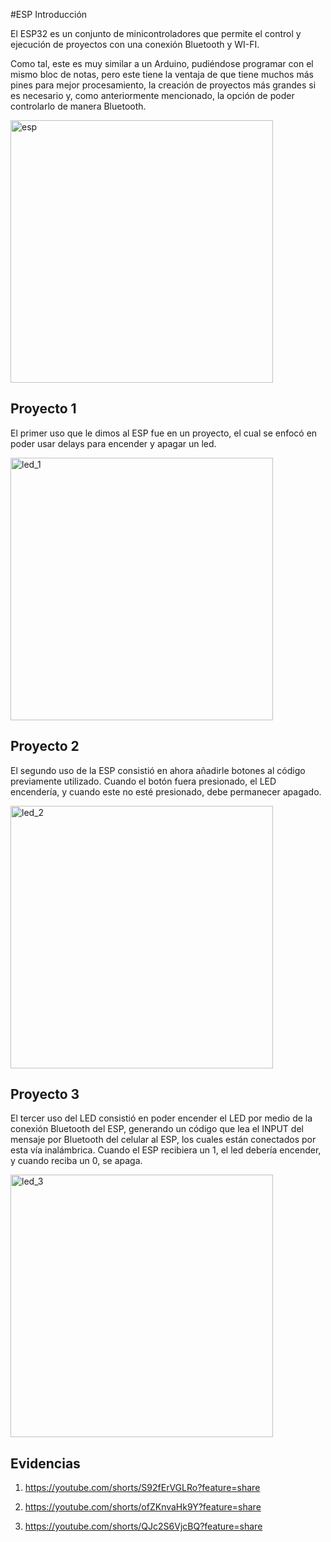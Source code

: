 #ESP Introducción

El ESP32 es un conjunto de minicontroladores que permite el control y ejecución de proyectos con una conexión Bluetooth y WI-FI.

Como tal, este es muy similar a un Arduino, pudiéndose programar con el mismo bloc de notas, pero este tiene la ventaja de que tiene muchos más pines para mejor procesamiento, la creación de proyectos más grandes si es necesario y, como anteriormente mencionado, la opción de poder controlarlo de manera Bluetooth.


<img src="[(https://github.com/EmilyMZS/portafolio_iberopue/blob/main/docs/recursos/imgs/esp.jpg)]" alt="esp" width="420">

## Proyecto 1

El primer uso que le dimos al ESP fue en un proyecto, el cual se enfocó en poder usar delays para encender y apagar un led.

<img src="[(https://raw.githubusercontent.com/EmilyMZS/portafolio_iberopue/refs/heads/main/docs/recursos/imgs/espproyecto3.jfif)]" alt="led_1" width="420">

## Proyecto 2

El segundo uso de la ESP consistió en ahora añadirle botones al código previamente utilizado. Cuando el botón fuera presionado, el LED encendería, y cuando este no esté presionado, debe permanecer apagado.

<img src="[(https://github.com/EmilyMZS/portafolio_iberopue/blob/main/docs/recursos/imgs/espproyecto2.jfif)]" alt="led_2" width="420">

## Proyecto 3

El tercer uso del LED consistió en poder encender el LED por medio de la conexión Bluetooth del ESP, generando un código que lea el INPUT del mensaje por Bluetooth del celular al ESP, los cuales están conectados por esta vía inalámbrica. Cuando el ESP recibiera un 1, el led debería encender, y cuando reciba un 0, se apaga.

<img src="[(https://github.com/EmilyMZS/portafolio_iberopue/blob/main/docs/recursos/imgs/espproyecto1.jfif)]" alt="led_3" width="420">


## Evidencias

1. https://youtube.com/shorts/S92fErVGLRo?feature=share

2. https://youtube.com/shorts/ofZKnvaHk9Y?feature=share

3. https://youtube.com/shorts/QJc2S6VjcBQ?feature=share
